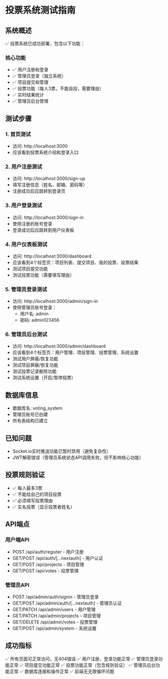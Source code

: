 # 投票系统测试指南

## 系统概述
✅ 投票系统已成功部署，包含以下功能：

### 核心功能
- ✅ 用户注册和登录
- ✅ 管理员登录（独立系统）
- ✅ 项目提交和管理
- ✅ 投票功能（每人3票，不能自投，需要理由）
- ✅ 实时结果统计
- ✅ 管理员后台管理

## 测试步骤

### 1. 首页测试
- 访问: http://localhost:3000
- 应该看到投票系统介绍和登录入口

### 2. 用户注册测试
- 访问: http://localhost:3000/sign-up
- 填写注册信息（姓名、邮箱、密码等）
- 注册成功后应跳转到登录页

### 3. 用户登录测试
- 访问: http://localhost:3000/sign-in
- 使用注册的账号登录
- 登录成功后应跳转到用户仪表板

### 4. 用户仪表板测试
- 访问: http://localhost:3000/dashboard
- 应该看到4个标签页：项目列表、提交项目、我的投票、投票结果
- 测试项目提交功能
- 测试投票功能（需要填写理由）

### 5. 管理员登录测试
- 访问: http://localhost:3000/admin/sign-in
- 使用管理员账号登录：
  - 用户名: admin
  - 密码: admin123456

### 6. 管理员后台测试
- 访问: http://localhost:3000/admin/dashboard
- 应该看到4个标签页：用户管理、项目管理、投票管理、系统设置
- 测试用户屏蔽/恢复功能
- 测试项目屏蔽/恢复功能
- 测试投票记录删除功能
- 测试系统设置（开启/暂停投票）

## 数据库信息
- 数据库名: voting_system
- 管理员账号已创建
- 所有表结构已建立

## 已知问题
- Socket.io实时推送功能已暂时禁用（避免复杂性）
- JWT解密错误（管理员系统状态API调用失败，但不影响核心功能）

## 投票规则验证
- ✅ 每人最多3票
- ✅ 不能给自己的项目投票
- ✅ 必须填写投票理由
- ✅ 实名投票（显示投票者姓名）

## API端点
### 用户端API
- POST /api/auth/register - 用户注册
- GET/POST /api/auth/[...nextauth] - 用户认证
- GET/POST /api/projects - 项目管理
- GET/POST /api/votes - 投票管理

### 管理员API
- POST /api/admin/auth/signin - 管理员登录
- GET/POST /api/admin/auth/[...nextauth] - 管理员认证
- GET/PATCH /api/admin/users - 用户管理
- GET/PATCH /api/admin/projects - 项目管理
- GET/DELETE /api/admin/votes - 投票管理
- GET/POST /api/admin/system - 系统设置

## 成功指标
✅ 所有页面可正常访问，无404错误
✅ 用户注册、登录功能正常
✅ 管理员登录功能正常
✅ 项目提交功能正常
✅ 投票功能正常（包含规则验证）
✅ 管理员后台功能正常
✅ 数据库连接和操作正常
✅ 前端无无限循环问题
